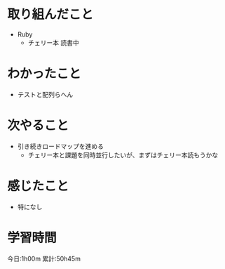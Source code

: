 # 取り組んだこと
  - Ruby
    - チェリー本 読書中

# わかったこと
  - テストと配列らへん

# 次やること
  - 引き続きロードマップを進める
    - チェリー本と課題を同時並行したいが、まずはチェリー本読もうかな

# 感じたこと
  - 特になし

# 学習時間
今日:1h00m
累計:50h45m
